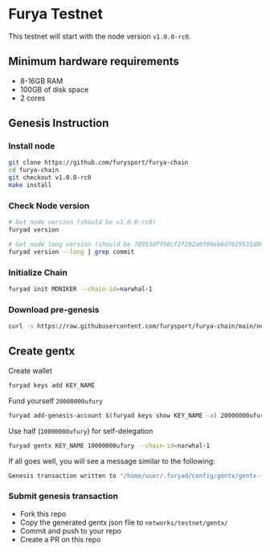 # Furya Testnet

This testnet will start with the node version `v1.0.0-rc0`.

## Minimum hardware requirements

- 8-16GB RAM
- 100GB of disk space
- 2 cores

## Genesis Instruction

### Install node

```bash
git clone https://github.com/furysport/furya-chain
cd furya-chain
git checkout v1.0.0-rc0
make install
```

### Check Node version

```bash
# Get node version (should be v1.0.0-rc0)
furyad version

# Get node long version (should be 78953dff50cf2f292a0f00eb6d7629531d86716d)
furyad version --long | grep commit
```

### Initialize Chain

```bash
furyad init MONIKER --chain-id=narwhal-1
```

### Download pre-genesis

```bash
curl -s https://raw.githubusercontent.com/furysport/furya-chain/main/networks/testnet/pre-genesis.json > ~/.furyad/config/genesis.json
```

## Create gentx

Create wallet

```bash
furyad keys add KEY_NAME
```

Fund yourself `20000000ufury`

```bash
furyad add-genesis-account $(furyad keys show KEY_NAME -a) 20000000ufury
```

Use half (`10000000ufury`) for self-delegation

```bash
furyad gentx KEY_NAME 10000000ufury --chain-id=narwhal-1
```

If all goes well, you will see a message similar to the following:

```bash
Genesis transaction written to "/home/user/.furyad/config/gentx/gentx-******.json"
```

### Submit genesis transaction

- Fork this repo
- Copy the generated gentx json file to `networks/testnet/gentx/`
- Commit and push to your repo
- Create a PR on this repo
